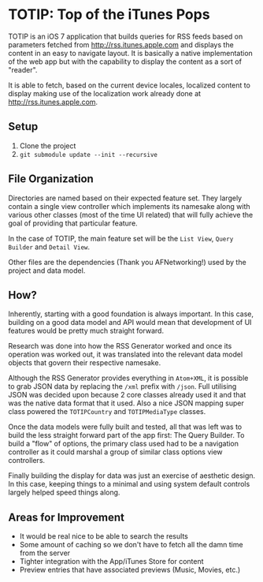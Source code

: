 # TOTIP: Top of the iTunes Pops

TOTIP is an iOS 7 application that builds queries for RSS feeds based on parameters fetched from http://rss.itunes.apple.com and displays the content in an easy to navigate layout. It is basically a native implementation of the web app but with the capability to display the content as a sort of "reader".

It is able to fetch, based on the current device locales, localized content to display making use of the localization work already done at http://rss.itunes.apple.com.

## Setup

1. Clone the project
2. `git submodule update --init --recursive`

## File Organization

Directories are named based on their expected feature set. They largely contain a single view controller which implements its namesake along with various other classes (most of the time UI related) that will fully achieve the goal of providing that particular feature.

In the case of TOTIP, the main feature set will be the `List View`, `Query Builder` and `Detail View`.

Other files are the dependencies (Thank you AFNetworking!) used by the project and data model.

## How?

Inherently, starting with a good foundation is always important. In this case, building on a good data model and API would mean that development of UI features would be pretty much straight forward.

Research was done into how the RSS Generator worked and once its operation was worked out, it was translated into the relevant data model objects that govern their respective namesake.

Although the RSS Generator provides everything in `Atom+XML`, it is possible to grab JSON data by replacing the `/xml` prefix with `/json`. Full utilising JSON was decided upon because 2 core classes already used it and that was the native data format that it used. Also a nice JSON mapping super class powered the `TOTIPCountry` and `TOTIPMediaType` classes.

Once the data models were fully built and tested, all that was left was to build the less straight forward part of the app first: The Query Builder. To build a "flow" of options, the primary class used had to be a navigation controller as it could marshal a group of similar class options view controllers.

Finally building the display for data was just an exercise of aesthetic design. In this case, keeping things to a minimal and using system default controls largely helped speed things along.

## Areas for Improvement

- It would be real nice to be able to search the results
- Some amount of caching so we don't have to fetch all the damn time from the server
- Tighter integration with the App/iTunes Store for content
- Preview entries that have associated previews (Music, Movies, etc.)
